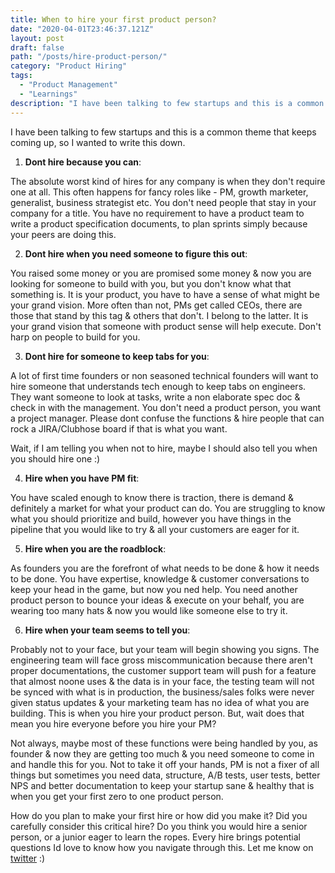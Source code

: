 ```yaml
---
title: When to hire your first product person?
date: "2020-04-01T23:46:37.121Z"
layout: post
draft: false
path: "/posts/hire-product-person/"
category: "Product Hiring"
tags:
  - "Product Management"
  - "Learnings"
description: "I have been talking to few startups and this is a common theme that keeps coming up, so I wanted to write this down."
---
```


I have been talking to few startups and this is a common theme that keeps coming up, so I wanted to write this down.

1. **Dont hire because you can**:

The absolute worst kind of hires for any company is when they don't require one at all. This often happens for fancy roles like - PM, growth marketer, generalist, business strategist etc. You don't need people that stay in your company for a title. You have no requirement to have a product team to write a product specification documents, to plan sprints simply because your peers are doing this. 

2. **Dont hire when you need someone to figure this out**:

You raised some money or you are promised some money & now you are looking for someone to build with you, but you don't know what that something is. It is your product, you have to have a sense of what might be your grand vision. More often than not, PMs get called CEOs, there are those that stand by this tag & others that don't. I belong to the latter. It is your grand vision that someone with product sense will help execute. Don't harp on people to build for you.  

3. **Dont hire for someone to keep tabs for you**:

A lot of first time founders or non seasoned technical founders will want to hire someone that understands tech enough to keep tabs on engineers. They want someone to look at tasks, write a non elaborate spec doc & check in with the management. You don't need a product person, you want a project manager. Please dont confuse the functions & hire people that can rock a JIRA/Clubhose board if that is what you want. 

Wait, if I am telling you when not to hire, maybe I should also tell you when you should hire one :)

4. **Hire when you have PM fit**:

You have scaled enough to know there is traction, there is demand & definitely a market for what your product can do. You are struggling to know what you should prioritize and build, however you have things in the pipeline that you would like to try & all your customers are eager for it.  

5. **Hire when you are the roadblock**: 

As founders you are the forefront of what needs to be done & how it needs to be done. You have expertise, knowledge & customer conversations to keep your head in the game, but now you ned help. You need another product person to bounce your ideas & execute on your behalf, you are wearing too many hats & now you would like someone else to try it. 

6. **Hire when your team seems to tell you**:


Probably not to your face, but your team will begin showing you signs. The engineering team will face gross miscommunication because there aren't proper documentations, the customer support team will push for a feature that almost noone uses & the data is in your face, the testing team will not be synced with what is in production, the business/sales folks were never given status updates & your marketing team has no idea of what you are building. This is when you hire your product person. But, wait does that mean you hire everyone before you hire your PM? 

Not always, maybe most of these functions were being handled by you, as founder & now they are getting too much & you need someone to come in and handle this for you. Not to take it off your hands, PM is not a fixer of all things but sometimes you need data, structure, A/B tests, user tests, better NPS and better documentation to keep your startup sane & healthy that is when you get your first zero to one product person. 

How do you plan to make your first hire or how did you make it? Did you carefully consider this critical hire? Do you think you would hire a senior person, or a junior eager to learn the ropes. Every hire brings potential questions Id love to know how you navigate through this. Let me know on [twitter](https://www.twitter.com/vindytalks) :)



